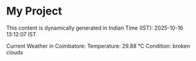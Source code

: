 # My Project

This content is dynamically generated in Indian Time (IST): 2025-10-16 13:12:07 IST


Current Weather in Coimbatore:
Temperature: 29.88 °C
Condition: broken clouds
